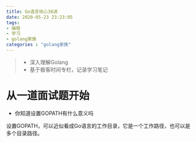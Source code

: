 ```yaml
---
title: Go语言核心36讲
date: 2020-05-23 23:23:05
tags:
- 编程
- 学习
- golang家族
categories : "golang家族"
---
```


> - 深入理解Golang
> - 基于极客时间专栏，记录学习笔记

<!--more-->

# 从一道面试题开始
- 你知道设置GOPATH有什么意义吗

设置GOPATH，可以近似看成Go语言的工作目录，它是一个工作路径，也可以是多个目录路径。